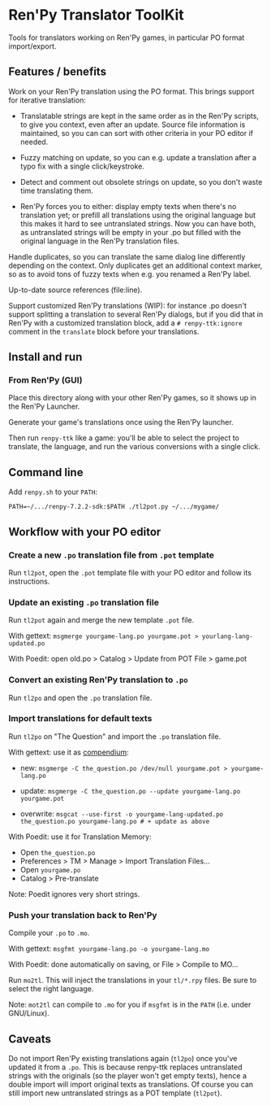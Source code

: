 # Ren'Py Translator ToolKit

Tools for translators working on Ren'Py games, in particular PO format import/export.


## Features / benefits

Work on your Ren'Py translation using the PO format. This brings support for iterative translation:

- Translatable strings are kept in the same order as in the Ren'Py scripts, to give you context, even after an update.  Source file information is maintained, so you can can sort with other criteria in your PO editor if needed.

- Fuzzy matching on update, so you can e.g. update a translation after a typo fix with a single click/keystroke.

- Detect and comment out obsolete strings on update, so you don't waste time translating them.

- Ren'Py forces you to either: display empty texts when there's no translation yet; or prefill all translations using the original language but this makes it hard to see untranslated strings. Now you can have both, as untranslated strings will be empty in your .po but filled with the original language in the Ren'Py translation files.

Handle duplicates, so you can translate the same dialog line differently depending on the context.  Only duplicates get an additional context marker, so as to avoid tons of fuzzy texts when e.g. you renamed a Ren'Py label.

Up-to-date source references (file:line).

Support customized Ren'Py translations (WIP): for instance .po doesn't support splitting a translation to several Ren'Py dialogs, but if you did that in Ren'Py with a customized translation block, add a `# renpy-ttk:ignore` comment in the `translate` block before your translations.


## Install and run

### From Ren'Py (GUI)

Place this directory along with your other Ren'Py games, so it shows
up in the Ren'Py Launcher.

Generate your game's translations once using the Ren'Py launcher.

Then run `renpy-ttk` like a game: you'll be able to select the project
to translate, the language, and run the various conversions with a
single click.


## Command line

Add `renpy.sh` to your `PATH`:

`PATH=~/.../renpy-7.2.2-sdk:$PATH ./tl2pot.py ~/.../mygame/`


## Workflow with your PO editor

### Create a new `.po` translation file from `.pot` template

Run `tl2pot`, open the `.pot` template file with your PO editor and follow its instructions.

### Update an existing `.po` translation file

Run `tl2pot` again and merge the new template `.pot` file.

With gettext: `msgmerge yourgame-lang.po yourgame.pot > yourlang-lang-updated.po`

With Poedit: open old.po > Catalog > Update from POT File > game.pot

### Convert an existing Ren'Py translation to `.po`

Run `tl2po` and open the `.po` translation file.

### Import translations for default texts

Run `tl2po` on "The Question" and import the `.po` translation file.

With gettext: use it as [compendium](https://www.gnu.org/software/gettext/manual/html_node/Using-Compendia.html#Using-Compendia):

- new:       `msgmerge -C the_question.po /dev/null yourgame.pot > yourgame-lang.po`

- update:    `msgmerge -C the_question.po --update yourgame-lang.po yourgame.pot`

- overwrite: `msgcat --use-first -o yourgame-lang-updated.po the_question.po yourgame-lang.po # + update as above`

With Poedit: use it for Translation Memory:

- Open `the_question.po`
- Preferences > TM > Manage > Import Translation Files...
- Open `yourgame.po`
- Catalog > Pre-translate

Note: Poedit ignores very short strings.

### Push your translation back to Ren'Py

Compile your `.po` to `.mo`.

With gettext: `msgfmt yourgame-lang.po -o yourgame-lang.mo`

With Poedit: done automatically on saving, or File > Compile to MO...

Run `mo2tl`. This will inject the translations in your `tl/*.rpy` files. Be sure to select the right language.

Note: `mot2tl` can compile to `.mo` for you if `msgfmt` is in the
`PATH` (i.e. under GNU/Linux).

## Caveats

Do not import Ren'Py existing translations again (`tl2po`) once you've
updated it from a `.po`. This is because renpy-ttk replaces
untranslated strings with the originals (so the player won't get empty
texts), hence a double import will import original texts as
translations.  Of course you can still import new untranslated strings
as a POT template (`tl2pot`).
